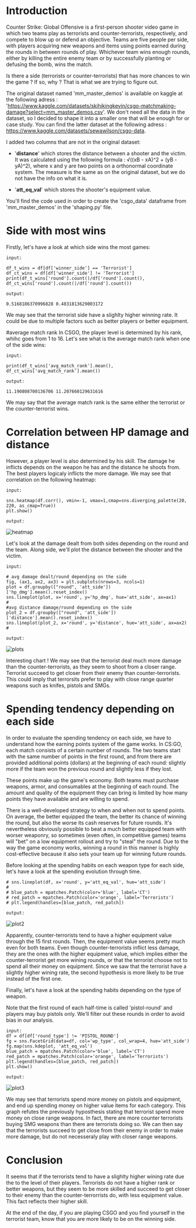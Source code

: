 # Introduction
Counter Strike: Global Offensive is a first-person shooter video game in which two teams play as terrorists and counter-terrorists, respectively, and compete to blow up 
or defend an objective. Teams are five people per side, with players acquiring new weapons and items using points earned during the rounds in between rounds of play. 
Whichever team wins enough rounds, either by killing the entire enemy team or by successfully planting or defusing the bomb, wins the match.

Is there a side (terrorists or counter-terrorists) that has more chances to win the game ? If so, why ? That is what we are trying to figure out.

The original dataset named 'mm_master_demos' is available on kaggle at the following adress : 'https://www.kaggle.com/datasets/skihikingkevin/csgo-matchmaking-damage?select=mm_master_demos.csv'.
We don't need all the data in the dataset, so I decided to shape it into a smaller one that will be enough for or case study. You can find the latter dataset at 
the following adress : https://www.kaggle.com/datasets/sewawilson/csgo-data.

I added two columns that are not in the original dataset:
  - '**distance**' which stores the distance between a shooter and the victim. It was calculated using the following formula : √((xB - xA)^2 + (yB - yA)^2), where x and y are
  two points on a orthonormal coordinate system. The measure is the same as on the original dataset, but we do not have the info on what it is.
  
  - '**att_eq_val**' which stores the shooter's equipment value.
 
You'll find the code used in order to create the 'csgo_data' dataframe from 'mm_master_demos' in the 'shaping.py' file.

  
 
# Side with most wins
Firstly, let's have a look at which side wins the most games:
```
input:

df_t_wins = df[df['winner_side'] == 'Terrorist']
df_ct_wins = df[df['winner_side'] != 'Terrorist']
print(df_t_wins['round'].count()/df['round'].count(), df_ct_wins['round'].count()/df['round'].count())
```
```
output:

0.5168186370996828 0.4831813629003172
```

We may see that the terrorist side have a slighlty higher winning rate. It could be due to multiple factors such as better players or better equipment.
  
#average match rank
In CSGO, the player level is determined by his rank, whihc goes from 1 to 16. Let's see what is the average match rank when one of the side wins:
```
input:

print(df_t_wins['avg_match_rank'].mean(), df_ct_wins['avg_match_rank'].mean())
```
```
output:

11.190808700136706 11.207660129631616
```

We may say that the average match rank is the same either the terrorist or the counter-terrorist wins. 

# Correlation between HP damage and distance 
However, a player level is also determined by his skill.
The damage he inflicts depends on the weapon he has and the distance he shoots from. The best players logicaly inflicts the more damage. We may see that correlation
on the following heatmap:
```
input:

sns.heatmap(df.corr(), vmin=-1, vmax=1,cmap=sns.diverging_palette(20, 220, as_cmap=True))
plt.show()
```
```
output:
```
![heatmap](https://user-images.githubusercontent.com/117467104/215442650-b077fd9c-1810-4c3e-b35c-e44456a6e1f6.png)


Let's look at the damage dealt from both sides depending on the round and the team. Along side, we'll plot the distance between the shooter and the victim.
```
input:

# avg damage dealt/round depending on the side
fig, (ax1, ax2, ax3) = plt.subplots(nrows=3, ncols=1)
plot = df.groupby(["round", 'att_side'])['hp_dmg'].mean().reset_index()
sns.lineplot(plot, x='round', y='hp_dmg', hue='att_side', ax=ax1)
#
#avg distance damage/round depending on the side
plot_2 = df.groupby(["round", 'att_side'])['distance'].mean().reset_index()
sns.lineplot(plot_2, x='round', y='distance', hue='att_side', ax=ax2)
#
```
```
output:
```
![plots](https://user-images.githubusercontent.com/117467104/215444608-2bf40611-7795-4261-aa70-806c6d623c2c.png)

Interesting chart ! We may see that the terrorist deal much more damage than the counter-terrorists, as they seem to shoot from a closer range. Terrorist succeed to get closer from their enemy than counter-terrorists. This could imply that terrorsits prefer to play with close range quarter weapons such as knifes, pistols and SMGs.

# Spending tendency depending on each side
In order to evaluate the spending tendency on each side, we have to understand how the earning points system of the game works.
In CS:GO, each match consists of a certain number of rounds. The two teams start with the same number of points in the first round, and from there are provided additional points (dollars) at the beginning of each round: slightly more if the team won the previous round and slightly less if they lost.

These points make up the game's economy. Both teams must purchase weapons, armor, and consumables at the beginning of each round. The amount and quality of the equipment they can bring is limited by how many points they have available and are willing to spend.

There is a well-developed strategy to when and when not to spend points. On average, the better equipped the team, the better its chance of winning the round, but also the worse its cash reserves for future rounds. It's nevertheless obviously possible to beat a much better equipped team with worser weaponry, so sometimes (even often, in competitive games) teams will "bet" on a low equipment rollout and try to "steal" the round. Due to the way the game economy works, winning a round in this manner is highly cost-effective because it also sets your team up for winning future rounds.

Before looking at the spending habits on each weapon type for each side, let's have a look at the spending evolution through time.

```
# sns.lineplot(df, x='round', y='att_eq_val', hue='att_side')
#
# blue_patch = mpatches.Patch(color='blue', label='CT')
# red_patch = mpatches.Patch(color='orange', label='Terrorists')
# plt.legend(handles=[blue_patch, red_patch])
```
```
output:
```
![plot2](https://user-images.githubusercontent.com/117467104/215448972-0dda70e6-3eaf-4694-b0c5-328c8001e819.png)

Apparently, counter-terrorists tend to have a higher equipment value through the 15 first rounds. Then, the equipment value seems pretty much even for both teams. 
Even though counter-terrorists inflict less damage, they are the ones with the higher equipment value, which implies either the counter-terrorist get more wining rounds, or that the terrorist choose not to spend all their money on equipment. Since we saw that the terrorist have a slightly higher wining rate, the second hypothesis is more likely to be true instead of the first one.

Finally, let's have a look at the spending habits depending on the type of weapon.

Note that the first round of each half-time is called 'pistol-round' and players may buy pistols only. We'll filter out these rounds in order to avoid bias in our
analysis.
```
input:
df = df[df['round_type'] != 'PISTOL_ROUND']
fg = sns.FacetGrid(data=df, col='wp_type', col_wrap=4, hue='att_side')
fg.map(sns.kdeplot, 'att_eq_val')
blue_patch = mpatches.Patch(color='blue', label='CT')
red_patch = mpatches.Patch(color='orange', label='Terrorists')
plt.legend(handles=[blue_patch, red_patch])
plt.show()
```
```
output:
```
![plot3](https://user-images.githubusercontent.com/117467104/215450170-ddadecd3-c29d-4579-bdca-4eab4b2f785b.png)

We may see that terrorists spend more money on pistols and equipment, and end up spending money on higher value items for each category. This graph refutes the previously hyposthesis stating that terrorist spend more money on close range weapons. In fact, there are more counter terrorists buying SMG weapons than there are terrorists doing so. We can then say that the terrorists succeed to get close from their enemy in order to make more damage, but do not necesseraly play with closer range weapons.


# Conclusion
It seems that if the terrorists tend to have a slighlty higher wining rate due the to the level of their players. Terrorists do not have a higher rank or better weapons, but they seem to be more skilled and succeed to get closer to their enemy than the counter-terrorrists do, with less equipment value. This fact reflects their higher skill.

At the end of the day, if you are playing CSGO and you find yourself in the terrorist team, know that you are more likely to be on the winning side.









